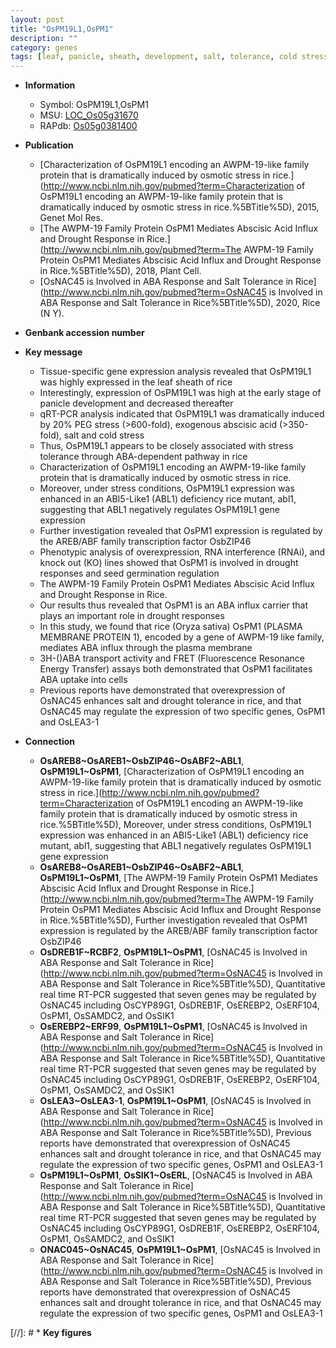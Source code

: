 ```yaml
---
layout: post
title: "OsPM19L1,OsPM1"
description: ""
category: genes
tags: [leaf, panicle, sheath, development, salt, tolerance, cold stress, stress, abscisic acid, stress tolerance, transcription factor, seed, drought, seed germination,  ABA , ABA, plasma membrane, drought tolerance]
---
```


* **Information**  
    + Symbol: OsPM19L1,OsPM1  
    + MSU: [LOC_Os05g31670](http://rice.uga.edu/cgi-bin/ORF_infopage.cgi?orf=LOC_Os05g31670)  
    + RAPdb: [Os05g0381400](http://rapdb.dna.affrc.go.jp/viewer/gbrowse_details/irgsp1?name=Os05g0381400)  

* **Publication**  
    + [Characterization of OsPM19L1 encoding an AWPM-19-like family protein that is dramatically induced by osmotic stress in rice.](http://www.ncbi.nlm.nih.gov/pubmed?term=Characterization of OsPM19L1 encoding an AWPM-19-like family protein that is dramatically induced by osmotic stress in rice.%5BTitle%5D), 2015, Genet Mol Res.
    + [The AWPM-19 Family Protein OsPM1 Mediates Abscisic Acid Influx and Drought Response in Rice.](http://www.ncbi.nlm.nih.gov/pubmed?term=The AWPM-19 Family Protein OsPM1 Mediates Abscisic Acid Influx and Drought Response in Rice.%5BTitle%5D), 2018, Plant Cell.
    + [OsNAC45 is Involved in ABA Response and Salt Tolerance in Rice](http://www.ncbi.nlm.nih.gov/pubmed?term=OsNAC45 is Involved in ABA Response and Salt Tolerance in Rice%5BTitle%5D), 2020, Rice (N Y).

* **Genbank accession number**  

* **Key message**  
    + Tissue-specific gene expression analysis revealed that OsPM19L1 was highly expressed in the leaf sheath of rice
    + Interestingly, expression of OsPM19L1 was high at the early stage of panicle development and decreased thereafter
    + qRT-PCR analysis indicated that OsPM19L1 was dramatically induced by 20% PEG stress (&gt;600-fold), exogenous abscisic acid (&gt;350-fold), salt and cold stress
    + Thus, OsPM19L1 appears to be closely associated with stress tolerance through ABA-dependent pathway in rice
    + Characterization of OsPM19L1 encoding an AWPM-19-like family protein that is dramatically induced by osmotic stress in rice.
    + Moreover, under stress conditions, OsPM19L1 expression was enhanced in an ABI5-Like1 (ABL1) deficiency rice mutant, abl1, suggesting that ABL1 negatively regulates OsPM19L1 gene expression
    + Further investigation revealed that OsPM1 expression is regulated by the AREB/ABF family transcription factor OsbZIP46
    + Phenotypic analysis of overexpression, RNA interference (RNAi), and knock out (KO) lines showed that OsPM1 is involved in drought responses and seed germination regulation
    + The AWPM-19 Family Protein OsPM1 Mediates Abscisic Acid Influx and Drought Response in Rice.
    + Our results thus revealed that OsPM1 is an ABA influx carrier that plays an important role in drought responses
    + In this study, we found that rice (Oryza sativa) OsPM1 (PLASMA MEMBRANE PROTEIN 1), encoded by a gene of AWPM-19 like family, mediates ABA influx through the plasma membrane
    + 3H-(<a1><c0>)ABA transport activity and FRET (Fluorescence Resonance Energy Transfer) assays both demonstrated that OsPM1 facilitates ABA uptake into cells
    + Previous reports have demonstrated that overexpression of OsNAC45 enhances salt and drought tolerance in rice, and that OsNAC45 may regulate the expression of two specific genes, OsPM1 and OsLEA3-1

* **Connection**  
    + __OsAREB8~OsAREB1~OsbZIP46~OsABF2~ABL1__, __OsPM19L1~OsPM1__, [Characterization of OsPM19L1 encoding an AWPM-19-like family protein that is dramatically induced by osmotic stress in rice.](http://www.ncbi.nlm.nih.gov/pubmed?term=Characterization of OsPM19L1 encoding an AWPM-19-like family protein that is dramatically induced by osmotic stress in rice.%5BTitle%5D), Moreover, under stress conditions, OsPM19L1 expression was enhanced in an ABI5-Like1 (ABL1) deficiency rice mutant, abl1, suggesting that ABL1 negatively regulates OsPM19L1 gene expression
    + __OsAREB8~OsAREB1~OsbZIP46~OsABF2~ABL1__, __OsPM19L1~OsPM1__, [The AWPM-19 Family Protein OsPM1 Mediates Abscisic Acid Influx and Drought Response in Rice.](http://www.ncbi.nlm.nih.gov/pubmed?term=The AWPM-19 Family Protein OsPM1 Mediates Abscisic Acid Influx and Drought Response in Rice.%5BTitle%5D),  Further investigation revealed that OsPM1 expression is regulated by the AREB/ABF family transcription factor OsbZIP46
    + __OsDREB1F~RCBF2__, __OsPM19L1~OsPM1__, [OsNAC45 is Involved in ABA Response and Salt Tolerance in Rice](http://www.ncbi.nlm.nih.gov/pubmed?term=OsNAC45 is Involved in ABA Response and Salt Tolerance in Rice%5BTitle%5D),  Quantitative real time RT-PCR suggested that seven genes may be regulated by OsNAC45 including OsCYP89G1, OsDREB1F, OsEREBP2, OsERF104, OsPM1, OsSAMDC2, and OsSIK1
    + __OsEREBP2~ERF99__, __OsPM19L1~OsPM1__, [OsNAC45 is Involved in ABA Response and Salt Tolerance in Rice](http://www.ncbi.nlm.nih.gov/pubmed?term=OsNAC45 is Involved in ABA Response and Salt Tolerance in Rice%5BTitle%5D),  Quantitative real time RT-PCR suggested that seven genes may be regulated by OsNAC45 including OsCYP89G1, OsDREB1F, OsEREBP2, OsERF104, OsPM1, OsSAMDC2, and OsSIK1
    + __OsLEA3~OsLEA3-1__, __OsPM19L1~OsPM1__, [OsNAC45 is Involved in ABA Response and Salt Tolerance in Rice](http://www.ncbi.nlm.nih.gov/pubmed?term=OsNAC45 is Involved in ABA Response and Salt Tolerance in Rice%5BTitle%5D),  Previous reports have demonstrated that overexpression of OsNAC45 enhances salt and drought tolerance in rice, and that OsNAC45 may regulate the expression of two specific genes, OsPM1 and OsLEA3-1
    + __OsPM19L1~OsPM1__, __OsSIK1~OsERL__, [OsNAC45 is Involved in ABA Response and Salt Tolerance in Rice](http://www.ncbi.nlm.nih.gov/pubmed?term=OsNAC45 is Involved in ABA Response and Salt Tolerance in Rice%5BTitle%5D),  Quantitative real time RT-PCR suggested that seven genes may be regulated by OsNAC45 including OsCYP89G1, OsDREB1F, OsEREBP2, OsERF104, OsPM1, OsSAMDC2, and OsSIK1
    + __ONAC045~OsNAC45__, __OsPM19L1~OsPM1__, [OsNAC45 is Involved in ABA Response and Salt Tolerance in Rice](http://www.ncbi.nlm.nih.gov/pubmed?term=OsNAC45 is Involved in ABA Response and Salt Tolerance in Rice%5BTitle%5D),  Previous reports have demonstrated that overexpression of OsNAC45 enhances salt and drought tolerance in rice, and that OsNAC45 may regulate the expression of two specific genes, OsPM1 and OsLEA3-1

[//]: # * **Key figures**  


